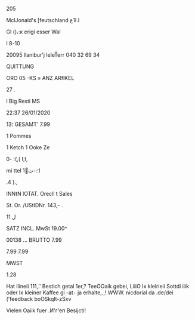 205

MclJonald's [feutschland ا.ا1ع

Gl ()،:к erigi esser  Wal

l  8-10

20095  llanibur'j
leleŤerr  040  32  69  34

QUITTUNG

ORO  05  -KS
»
ANZ  ARflKEL

27 .

l  Big  Resti  MS

22:37 26/01/2020

13؛
GESAMT'
7.99

 1 Pommes

 1 Ketch
 1 Ooke  Ze

 ا;ا
),)؛
-0,

mi  ttel 1ًا؛:-ت

.4 ).,

INNtN
lOTAT.
Orecll t  Sales

St. Or. /UStIDNr.  143,- .

11 ل

SATZ
INCL.  MwSt  19.00^

00138
...
BRUTTO
7.99

7.99
7.99

MWST

1.28

Hat  Ilineii  111,.'  Bestich  getal  1er,?
TeeOOaik  gebei,  LiiiO  Ix  klelrieii  Sottdi  iiik
oder  Ix  kleiner  Kaffee  gi -at٠ ja  erhalte,.,!
WWW. nicdorial da .de/dei ('feedback
boOSkqlt-zSxv

Vielen  Oaiik  fuer  .И'г'еп  Besijcti!

